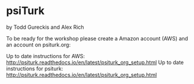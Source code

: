 psiTurk
=========
by Todd Gureckis and Alex Rich

To be ready for the workshop please create a Amazon account (AWS) and an account on psiturk.org:

Up to date instructions for AWS: http://psiturk.readthedocs.io/en/latest/psiturk_org_setup.html
Up to date instructions for psiturk: http://psiturk.readthedocs.io/en/latest/psiturk_org_setup.html
